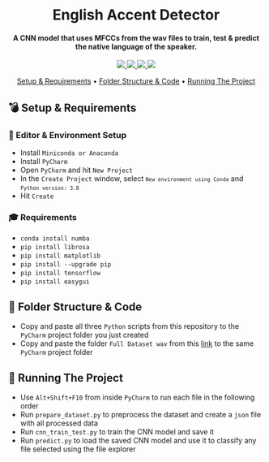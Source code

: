 <h1 align="center">
  English Accent Detector
  <br>
</h1>

<h4 align="center"> A CNN model that uses MFCCs from the wav files to train, test & predict the native language of the speaker. </h4>

<p align="center">
  <a href="https://www.python.org/">
    <img src="https://img.shields.io/badge/Python-Language-informational?style=flat&logo=python&logoColor=blue&color=blueviolet">
  </a>
  <a href="https://www.tensorflow.org/install">
    <img src="https://img.shields.io/badge/Tensorflow-Library-informational?style=flat&logo=tensorflow&logoColor=blue&color=blueviolet">
  </a>
  <a href="https://www.microsoft.com/en-au/software-download/windows10">
    <img src="https://img.shields.io/badge/Windows-OS-informational?style=flat&logo=windows&logoColor=green&color=orange">
  </a>
  <a href="https://www.jetbrains.com/pycharm/">
    <img src="https://img.shields.io/badge/PyCharm-Editor-informational?style=flat&logo=pycharm&logoColor=yellow&color=red">
  </a>
</p>

<p align="center">
  <a href="#bomb-Setup--Requirements">Setup & Requirements</a> •
  <a href="#scroll-Folder-Structure--Code">Folder Structure & Code</a> •
  <a href="#star2-Running-The-Project">Running The Project</a>
</p>

## :bomb: Setup & Requirements

### :space_invader: Editor & Environment Setup
* Install <code>Miniconda or Anaconda</code>
* Install <code>PyCharm</code>
* Open <code>PyCharm</code> and hit <code>New Project</code>
* In the <code>Create Project</code> window, select <code>`New environment using Conda`</code> and <code>`Python version: 3.8`</code>
* Hit <code>Create</code>

### :mortar_board: Requirements
* <code>conda install numba</code>
* <code>pip install librosa</code>
* <code>pip install matplotlib</code>
* <code>pip install --upgrade pip</code>
* <code>pip install tensorflow</code>
* <code>pip install easygui</code>

## :scroll: Folder Structure & Code
* Copy and paste all three <code>Python</code> scripts from this repository to the <code>PyCharm</code> project folder you just created
* Copy and paste the folder <code>Full Dataset wav</code> from this [link](https://www.codewithc.com/how-to-setup-opengl-glut-in-codeblocks/) to the same <code>PyCharm</code> project folder

## :star2: Running The Project
* Use <code>Alt+Shift+F10</code> from inside <code>PyCharm</code> to run each file in the following order
* Run <code>prepare_dataset.py</code> to preprocess the dataset and create a <code>json</code> file with all processed data
* Run <code>cnn_train_test.py</code> to train the CNN model and save it
* Run <code>predict.py</code> to load the saved CNN model and use it to classify any file selected using the file explorer
